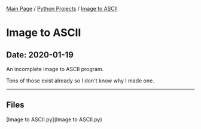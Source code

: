 [Main Page](/) / [Python Projects](/python) / [Image to ASCII](/python/2020-01-19_Image_to_ASCII)

# Image to ASCII

## Date: 2020-01-19

An incomplete image to ASCII program.

Tons of those exist already so I don't know why I made one.

-----

## Files

[Image to ASCII.py](Image to ASCII.py)